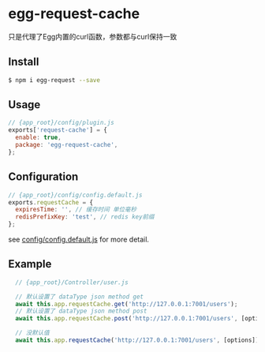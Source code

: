 # egg-request-cache
只是代理了Egg内置的curl函数，参数都与curl保持一致



## Install

```bash
$ npm i egg-request --save
```

## Usage

```js
// {app_root}/config/plugin.js
exports['request-cache'] = {
  enable: true,
  package: 'egg-request-cache',
};
```

## Configuration

```js
// {app_root}/config/config.default.js
exports.requestCache = {
  expiresTime: '', // 缓存时间 单位毫秒
  redisPrefixKey: 'test', // redis key前缀
};
```

see [config/config.default.js](config/config.default.js) for more detail.

## Example

<!-- example here -->
```javascript
  // {app_root}/Controller/user.js

  // 默认设置了 dataType json method get
  await this.app.requestCache.get('http://127.0.0.1:7001/users');
  // 默认设置了 dataType json method post
  await this.app.requestCache.post('http://127.0.0.1:7001/users', [options]);

  // 没默认值
  await this.app.requestCache('http://127.0.0.1:7001/users', [options]);
```

